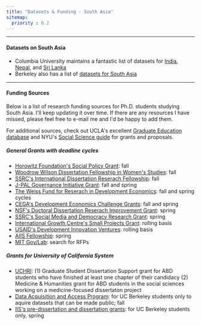```yaml
---
title: "Datasets & Funding - South Asia"
sitemap:
  priority : 0.2
---
```

***
#### Datasets on South Asia
* Columbia University maintains a fantastic list of datasets for [India](https://guides.library.columbia.edu/sasia-india/data), [Nepal](http://guides.library.columbia.edu/sasia-nepal/data), and [Sri Lanka](http://guides.library.columbia.edu/sasia-srilanka/data)
* Berkeley also has a list of [datasets for South Asia](https://guides.lib.berkeley.edu/az.php?s=4564)

***

#### Funding Sources
Below is a list of research funding sources for Ph.D. students studying South Asia. I'll keep updating it over time. If there are any resources I have missed, please feel free to e-mail me and I'd be happy to add them.

For additional sources, check out UCLA's excellent [Graduate Education database](https://grad.ucla.edu/funding/#/) and NYU's [Social Science guide](https://guides.nyu.edu/c.php?g=276605&p=1847928) for grants and proposals. 

##### General Grants with deadline cycles
* [Horowitz Foundation's Social Policy Grant](https://www.horowitz-foundation.org/apply): fall 
* [Woodrow Wilson Dissertation Fellowship in Women's Studies](https://woodrow.org/fellowships/womens-studies/): fall
* [SSRC's International Dissertation Reserach Fellowship](https://www.ssrc.org/fellowships/view/idrf-fellowship/): fall
* [J-PAL Governance Initiative Grant](https://www.povertyactionlab.org/GI): fall and spring 
* [The Weiss Fund for Reserach in Development Economics](https://projects.iq.harvard.edu/wfrde/applying-for-funding): fall and spring cycles
* [CEGA's Development Economics Challenge Grants](https://cega.berkeley.edu/): fall and spring
* [NSF's Doctoral Dissertation Reserach Improvement Grant](https://www.nsf.gov/funding/pgm_summ.jsp?pims_id=505214&org=NSF): spring
* [SSRC's Social Media and Democracy Research Grant](https://www.ssrc.org/fellowships/view/social-media-and-democracy-research-grants/): spring
* [International Growth Centre's Small Projects Grant](https://www.theigc.org/funding/small-projects/): rolling basis
* [USAID's Development Innovation Ventures](https://www.usaid.gov/div/about): rolling basis
* [AIIS Fellowship](https://www.indiastudies.org/research-fellowship-programs/research-fellowship-application-packet/): spring
* [MIT Gov/Lab](https://mitgovlab.org/): search for RFPs


##### Grants for University of California System
* [UCHRI](https://uchri.org/grants/): (1) Graduate Student Dissertation Support grant for ABD students who have finished at least one chapter of their candidacy (2) Medicine & Humanities grant for ABD students in the social sciences working on a medicine-focused dissertaton project
* [Data Acquisition and Access Program](http://guides.lib.berkeley.edu/data): for UC Berkeley students only to aquire datasets that can be made public; fall
* [IIS's pre-dissertation and dissertation grants](https://iis.berkeley.edu/funding-opportunities): for UC Berkeley students only, spring